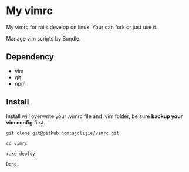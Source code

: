 # My vimrc

My vimrc for rails develop on linux. Your can fork or just use it.

Manage vim scripts by Bundle.

## Dependency

* vim
* git
* npm

## Install

Install will overwrite your .vimrc file and .vim folder, be sure **backup your vim config** first.

    git clone git@github.com:sjclijie/vimrc.git

    cd vimrc
    
    rake deploy

    Done.
